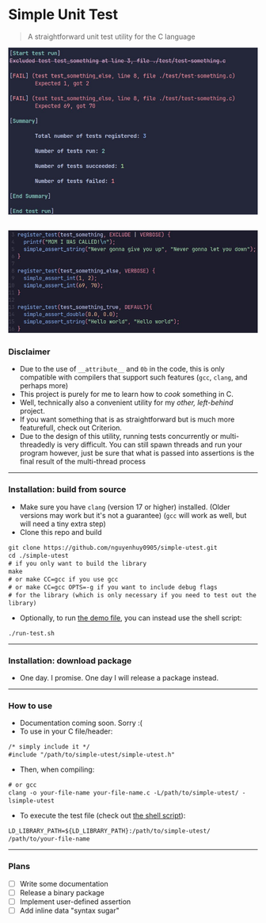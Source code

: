 # Simple Unit Test
> A straightforward unit test utility for the C language

![Output demo](./doc/img/output-demo.jpg)

![Syntax demo](./doc/img/testfile-demo.jpg)
---
### Disclaimer
- Due to the use of `__attribute__` and `0b` in the code, this is only compatible with compilers that support such features (`gcc`, `clang`, and perhaps more)
- This project is purely for me to learn how to _cook_ something in C.
- Well, technically also a convenient utility for my _other, left-behind_ project.
- If you want something that is as straightforward but is much more featurefull, check out Criterion.
- Due to the design of this utility, running tests concurrently or multi-threadedly is very difficult. You can still spawn threads and run your program however, just be sure that what is passed into assertions is the final result of the multi-thread process
---
### Installation: build from source
- Make sure you have `clang` (version 17 or higher) installed. (Older versions may work but it's not a guarantee) (`gcc` will work as well, but will need a tiny extra step)
- Clone this repo and build
```
git clone https://github.com/nguyenhuy0905/simple-utest.git
cd ./simple-utest
# if you only want to build the library
make 
# or make CC=gcc if you use gcc
# or make CC=gcc OPTS=-g if you want to include debug flags 
# for the library (which is only necessary if you need to test out the library)
```
- Optionally, to run [the demo file](./test/test-something.c), you can instead use the shell script:
```
./run-test.sh
```
---
### Installation: download package
- One day. I promise. One day I will release a package instead.
---
### How to use
- Documentation coming soon. Sorry :(
- To use in your C file/header:
```
/* simply include it */
#include "/path/to/simple-utest/simple-utest.h"
```
- Then, when compiling:
```
# or gcc
clang -o your-file-name your-file-name.c -L/path/to/simple-utest/ -lsimple-utest
```
- To execute the test file (check out [the shell script](./run-test.sh)):
```
LD_LIBRARY_PATH=${LD_LIBRARY_PATH}:/path/to/simple-utest/ /path/to/your-file-name
```
---
### Plans
- [ ] Write some documentation
- [ ] Release a binary package
- [ ] Implement user-defined assertion
- [ ] Add inline data "syntax sugar"
